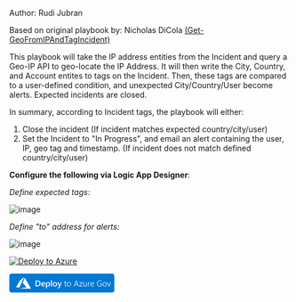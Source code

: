Author: Rudi Jubran

Based on original playbook by: Nicholas DiCola [(Get-GeoFromIPAndTagIncident)](https://github.com/Azure/Azure-Sentinel/tree/master/Playbooks/Get-GeoFromIpAndTagIncident)

This playbook will take the IP address entities from the Incident and query a Geo-IP API to geo-locate the IP Address. It will then write the City, Country, and Account entites to tags on the Incident. Then, these tags are compared to a user-defined condition, and unexpected City/Country/User become alerts. Expected incidents are closed.

In summary, according to Incident tags, the playbook will either:

1. Close the incident (If incident matches expected country/city/user)
2. Set the Incident to "In Progress", and email an alert containing the user, IP, geo tag and timestamp. (If incident does not match defined country/city/user)

**Configure the following via Logic App Designer**:

_Define expected tags:_

![image](https://user-images.githubusercontent.com/60908383/102939747-d67bc080-447c-11eb-840e-bdc4a1a51903.png)

_Define "to" address for alerts:_

![image](https://user-images.githubusercontent.com/60908383/102939800-f1e6cb80-447c-11eb-8f12-9402ab76306a.png)

[![Deploy to Azure](https://aka.ms/deploytoazurebutton)](https://portal.azure.com/#create/Microsoft.Template/uri/https%3A%2F%2Fraw.githubusercontent.com%2Frjubran%2FAzure-Sentinel%2Fmaster%2FPlaybooks%2FGet-GeoFromIPandTagIncident-EmailAlertBasedonGeo%2Fazuredeploy.json)

<a href="https://portal.azure.us/#create/Microsoft.Template/uri/https%3A%2F%2Fraw.githubusercontent.com%2Frjubran%2FAzure-Sentinel%2Fmaster%2FPlaybooks%2FGet-GeoFromIPandTagIncident-EmailAlertBasedonGeo%2Fazuredeploy.json">
<img src="https://raw.githubusercontent.com/Azure/azure-quickstart-templates/master/1-CONTRIBUTION-GUIDE/images/deploytoazuregov.png"/>
</a>
